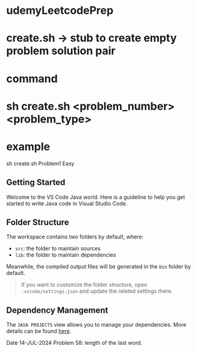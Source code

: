 # udemyLeetcodePrep

# create.sh -> stub to create empty problem solution pair
# command 
# sh create.sh <problem_number> <problem_type>
# example
 sh create.sh Problem1 Easy




## Getting Started

Welcome to the VS Code Java world. Here is a guideline to help you get started to write Java code in Visual Studio Code.

## Folder Structure

The workspace contains two folders by default, where:

- `src`: the folder to maintain sources
- `lib`: the folder to maintain dependencies

Meanwhile, the compiled output files will be generated in the `bin` folder by default.

> If you want to customize the folder structure, open `.vscode/settings.json` and update the related settings there.

## Dependency Management

The `JAVA PROJECTS` view allows you to manage your dependencies. More details can be found [here](https://github.com/microsoft/vscode-java-dependency#manage-dependencies).

Date 14-JUL-2024
Problem 58: length of the last word.
